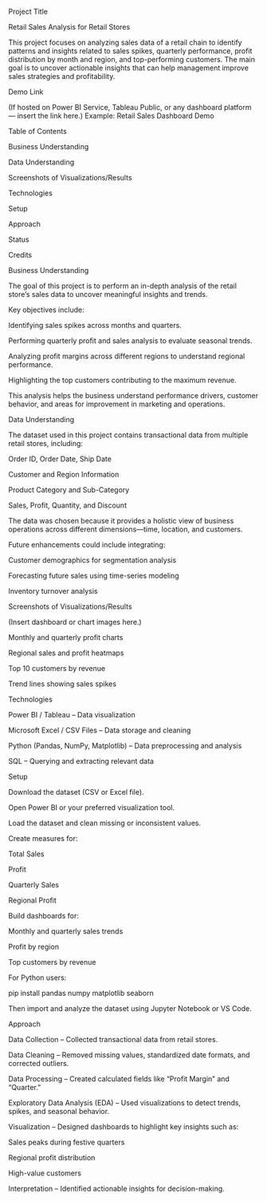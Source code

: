 Project Title

Retail Sales Analysis for Retail Stores

This project focuses on analyzing sales data of a retail chain to identify patterns and insights related to sales spikes, quarterly performance, profit distribution by month and region, and top-performing customers. The main goal is to uncover actionable insights that can help management improve sales strategies and profitability.

Demo Link

(If hosted on Power BI Service, Tableau Public, or any dashboard platform — insert the link here.)
Example: Retail Sales Dashboard Demo

Table of Contents

Business Understanding

Data Understanding

Screenshots of Visualizations/Results

Technologies

Setup

Approach

Status

Credits

Business Understanding

The goal of this project is to perform an in-depth analysis of the retail store’s sales data to uncover meaningful insights and trends.

Key objectives include:

Identifying sales spikes across months and quarters.

Performing quarterly profit and sales analysis to evaluate seasonal trends.

Analyzing profit margins across different regions to understand regional performance.

Highlighting the top customers contributing to the maximum revenue.

This analysis helps the business understand performance drivers, customer behavior, and areas for improvement in marketing and operations.

Data Understanding

The dataset used in this project contains transactional data from multiple retail stores, including:

Order ID, Order Date, Ship Date

Customer and Region Information

Product Category and Sub-Category

Sales, Profit, Quantity, and Discount

The data was chosen because it provides a holistic view of business operations across different dimensions—time, location, and customers.

Future enhancements could include integrating:

Customer demographics for segmentation analysis

Forecasting future sales using time-series modeling

Inventory turnover analysis

Screenshots of Visualizations/Results

(Insert dashboard or chart images here.)

Monthly and quarterly profit charts

Regional sales and profit heatmaps

Top 10 customers by revenue

Trend lines showing sales spikes

Technologies

Power BI / Tableau – Data visualization

Microsoft Excel / CSV Files – Data storage and cleaning

Python (Pandas, NumPy, Matplotlib) – Data preprocessing and analysis

SQL – Querying and extracting relevant data

Setup

Download the dataset (CSV or Excel file).

Open Power BI or your preferred visualization tool.

Load the dataset and clean missing or inconsistent values.

Create measures for:

Total Sales

Profit

Quarterly Sales

Regional Profit

Build dashboards for:

Monthly and quarterly sales trends

Profit by region

Top customers by revenue

For Python users:

pip install pandas numpy matplotlib seaborn


Then import and analyze the dataset using Jupyter Notebook or VS Code.

Approach

Data Collection – Collected transactional data from retail stores.

Data Cleaning – Removed missing values, standardized date formats, and corrected outliers.

Data Processing – Created calculated fields like “Profit Margin” and “Quarter.”

Exploratory Data Analysis (EDA) – Used visualizations to detect trends, spikes, and seasonal behavior.

Visualization – Designed dashboards to highlight key insights such as:

Sales peaks during festive quarters

Regional profit distribution

High-value customers

Interpretation – Identified actionable insights for decision-making.
